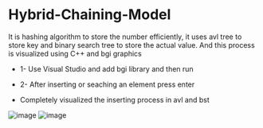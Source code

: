 # Hybrid-Chaining-Model
It is hashing algorithm to store the number efficiently, it uses avl tree to store key and binary search tree to store the actual value. And this process is visualized using C++ and bgi graphics
* 1- Use Visual Studio and add bgi library and then run 
* 2- After inserting or seaching an element press enter

* Completely visualized the inserting process in avl and bst

![image](https://github.com/madilkhan002/Hybrid-Chaining-Model/assets/75298232/3ddd7e57-50e5-4ee6-b26c-857bca4d60fd)
![image](https://github.com/madilkhan002/Hybrid-Chaining-Model/assets/75298232/625f0e65-2652-4b0d-8d40-67b0861a8a09)

